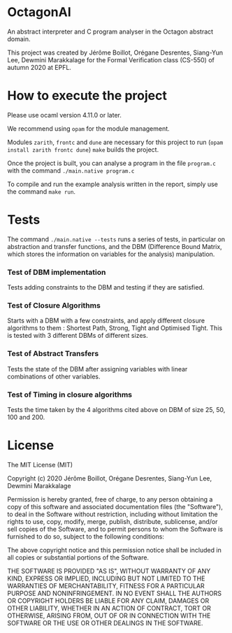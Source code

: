 # OctagonAI
An abstract interpreter and C program analyser in the Octagon abstract domain.

This project was created by Jérôme Boillot, Orégane Desrentes, Siang-Yun Lee, Dewmini Marakkalage for the Formal Verification class (CS-550) of autumn 2020 at EPFL.

# How to execute the project

Please use ocaml version 4.11.0 or later.

We recommend using `opam` for the module management.

Modules `zarith`, `frontc` and `dune` are necessary for this project to run (`opam install zarith frontc dune`)
`make` builds the project.

Once the project is built, you can analyse a program in the file `program.c` with the command `./main.native program.c`


To compile and run the example analysis written in the report, simply use the command `make run`.

# Tests

The command `./main.native --tests` runs a series of tests, in particular on abstraction and transfer functions, and the DBM (Difference Bound Matrix, which stores the information on variables for the analysis) manipulation.

### Test of DBM implementation
Tests adding constraints to the DBM and testing if they are satisfied.

### Test of Closure Algorithms
Starts with a DBM with a few constraints, and apply different closure algorithms to them : Shortest Path, Strong, Tight and Optimised Tight. This is tested with 3 different DBMs of different sizes.

### Test of Abstract Transfers
Tests the state of the DBM after assigning variables with linear combinations of other variables.

### Test of Timing in closure algorithms
Tests the time taken by the 4 algorithms cited above on DBM of size 25, 50, 100 and 200.


# License

The MIT License (MIT)

Copyright (c) 2020 Jérôme Boillot, Orégane Desrentes, Siang-Yun Lee, Dewmini Marakkalage

Permission is hereby granted, free of charge, to any person obtaining a copy of this software and associated documentation files (the "Software"), to deal in the Software without restriction, including without limitation the rights to use, copy, modify, merge, publish, distribute, sublicense, and/or sell copies of the Software, and to permit persons to whom the Software is furnished to do so, subject to the following conditions:

The above copyright notice and this permission notice shall be included in all copies or substantial portions of the Software.

THE SOFTWARE IS PROVIDED "AS IS", WITHOUT WARRANTY OF ANY KIND, EXPRESS OR IMPLIED, INCLUDING BUT NOT LIMITED TO THE WARRANTIES OF MERCHANTABILITY, FITNESS FOR A PARTICULAR PURPOSE AND NONINFRINGEMENT. IN NO EVENT SHALL THE AUTHORS OR COPYRIGHT HOLDERS BE LIABLE FOR ANY CLAIM, DAMAGES OR OTHER LIABILITY, WHETHER IN AN ACTION OF CONTRACT, TORT OR OTHERWISE, ARISING FROM, OUT OF OR IN CONNECTION WITH THE SOFTWARE OR THE USE OR OTHER DEALINGS IN THE SOFTWARE.
